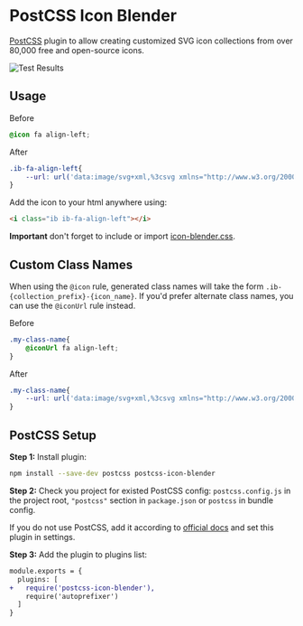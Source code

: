 # PostCSS Icon Blender

[PostCSS](https://github.com/postcss/postcss) plugin to allow creating customized SVG icon collections from over 80,000 free and open-source icons.

![Test Results](https://github.com/icon-blender/postcss-icon-blender/actions/workflows/test.yml/badge.svg)

## Usage

Before
```css
@icon fa align-left;
```

After
```css
.ib-fa-align-left{
	--url: url('data:image/svg+xml,%3csvg xmlns="http://www.w3.org/2000/svg" viewBox="0 0 1792 1408"%3e%3cpath d="M1792 1216v128q0 26-19 45t-45 19H64q-26 0-45-19t-19-45v-128q0-26 19-45t45-19h1664q26 0 45 19t19 45zm-384-384v128q0 26-19 45t-45 19H64q-26 0-45-19T0 960V832q0-26 19-45t45-19h1280q26 0 45 19t19 45zm256-384v128q0 26-19 45t-45 19H64q-26 0-45-19T0 576V448q0-26 19-45t45-19h1536q26 0 45 19t19 45zM1280 64v128q0 26-19 45t-45 19H64q-26 0-45-19T0 192V64q0-26 19-45T64 0h1152q26 0 45 19t19 45z" fill="currentColor"/%3e%3c/svg%3e');
}
```

Add the icon to your html anywhere using:
```html
<i class="ib ib-fa-align-left"></i>
```

**Important** don't forget to include or import [icon-blender.css](https://github.com/icon-blender/icon-blender/blob/main/css/icon-blender.css).


## Custom Class Names

When using the ```@icon``` rule, generated class names will take the form ```.ib-{collection_prefix}-{icon_name}```.
If you'd prefer alternate class names, you can use the ```@iconUrl``` rule instead.


Before
```css
.my-class-name{
	@iconUrl fa align-left;
}
```

After
```css
.my-class-name{
	--url: url('data:image/svg+xml,%3csvg xmlns="http://www.w3.org/2000/svg" viewBox="0 0 1792 1408"%3e%3cpath d="M1792 1216v128q0 26-19 45t-45 19H64q-26 0-45-19t-19-45v-128q0-26 19-45t45-19h1664q26 0 45 19t19 45zm-384-384v128q0 26-19 45t-45 19H64q-26 0-45-19T0 960V832q0-26 19-45t45-19h1280q26 0 45 19t19 45zm256-384v128q0 26-19 45t-45 19H64q-26 0-45-19T0 576V448q0-26 19-45t45-19h1536q26 0 45 19t19 45zM1280 64v128q0 26-19 45t-45 19H64q-26 0-45-19T0 192V64q0-26 19-45T64 0h1152q26 0 45 19t19 45z" fill="currentColor"/%3e%3c/svg%3e');
}
```


## PostCSS Setup

**Step 1:** Install plugin:

```sh
npm install --save-dev postcss postcss-icon-blender
```

**Step 2:** Check you project for existed PostCSS config: `postcss.config.js`
in the project root, `"postcss"` section in `package.json`
or `postcss` in bundle config.

If you do not use PostCSS, add it according to [official docs](https://github.com/postcss/postcss#usage)
and set this plugin in settings.

**Step 3:** Add the plugin to plugins list:

```diff
module.exports = {
  plugins: [
+   require('postcss-icon-blender'),
    require('autoprefixer')
  ]
}
```
